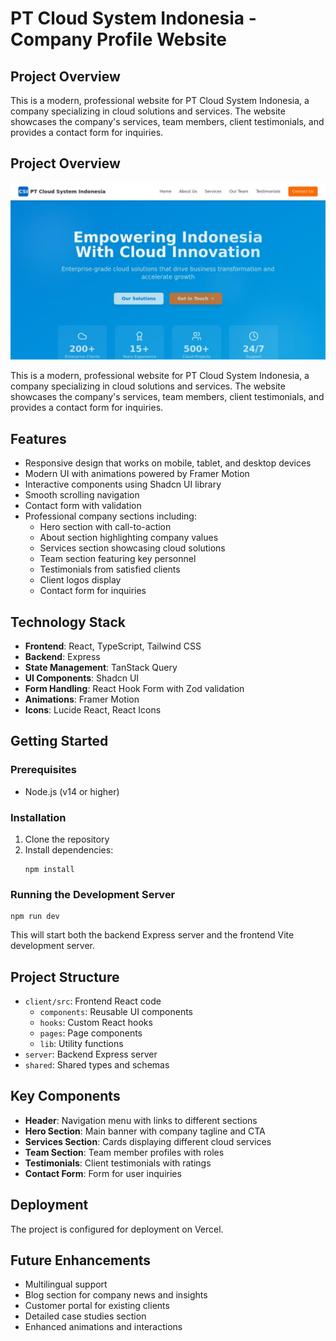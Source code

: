 # PT Cloud System Indonesia - Company Profile Website

## Project Overview
This is a modern, professional website for PT Cloud System Indonesia, a company specializing in cloud solutions and services. The website showcases the company's services, team members, client testimonials, and provides a contact form for inquiries.

## Project Overview

![PT Cloud System Indonesia](1.png)

This is a modern, professional website for PT Cloud System Indonesia, a company specializing in cloud solutions and services. The website showcases the company's services, team members, client testimonials, and provides a contact form for inquiries.

## Features
- Responsive design that works on mobile, tablet, and desktop devices
- Modern UI with animations powered by Framer Motion
- Interactive components using Shadcn UI library
- Smooth scrolling navigation
- Contact form with validation
- Professional company sections including:
  - Hero section with call-to-action
  - About section highlighting company values
  - Services section showcasing cloud solutions
  - Team section featuring key personnel
  - Testimonials from satisfied clients
  - Client logos display
  - Contact form for inquiries

## Technology Stack
- **Frontend**: React, TypeScript, Tailwind CSS
- **Backend**: Express
- **State Management**: TanStack Query
- **UI Components**: Shadcn UI
- **Form Handling**: React Hook Form with Zod validation
- **Animations**: Framer Motion
- **Icons**: Lucide React, React Icons

## Getting Started

### Prerequisites
- Node.js (v14 or higher)

### Installation
1. Clone the repository
2. Install dependencies:
   ```
   npm install
   ```

### Running the Development Server
```
npm run dev
```
This will start both the backend Express server and the frontend Vite development server.

## Project Structure
- `client/src`: Frontend React code
  - `components`: Reusable UI components
  - `hooks`: Custom React hooks
  - `pages`: Page components
  - `lib`: Utility functions
- `server`: Backend Express server
- `shared`: Shared types and schemas

## Key Components
- **Header**: Navigation menu with links to different sections
- **Hero Section**: Main banner with company tagline and CTA
- **Services Section**: Cards displaying different cloud services
- **Team Section**: Team member profiles with roles
- **Testimonials**: Client testimonials with ratings
- **Contact Form**: Form for user inquiries

## Deployment
The project is configured for deployment on Vercel.

## Future Enhancements
- Multilingual support
- Blog section for company news and insights
- Customer portal for existing clients
- Detailed case studies section
- Enhanced animations and interactions